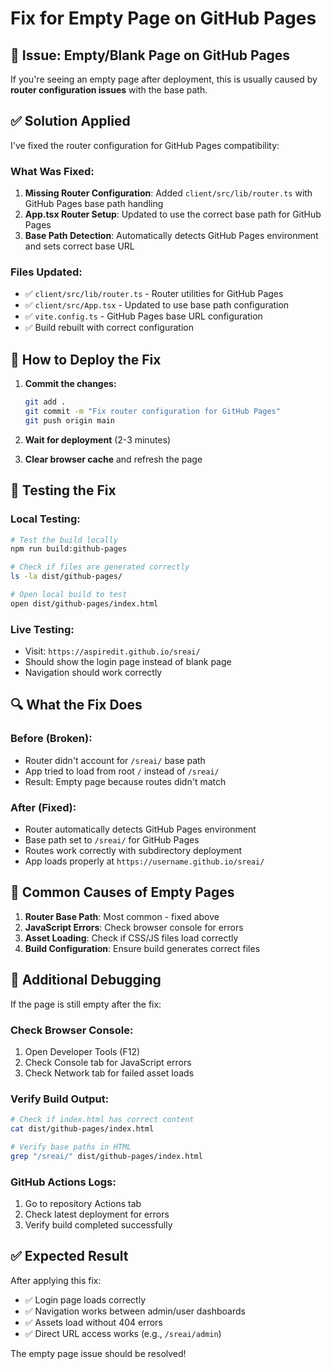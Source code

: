 # Fix for Empty Page on GitHub Pages

## 🚨 Issue: Empty/Blank Page on GitHub Pages

If you're seeing an empty page after deployment, this is usually caused by **router configuration issues** with the base path.

## ✅ Solution Applied

I've fixed the router configuration for GitHub Pages compatibility:

### What Was Fixed:

1. **Missing Router Configuration**: Added `client/src/lib/router.ts` with GitHub Pages base path handling
2. **App.tsx Router Setup**: Updated to use the correct base path for GitHub Pages
3. **Base Path Detection**: Automatically detects GitHub Pages environment and sets correct base URL

### Files Updated:

- ✅ `client/src/lib/router.ts` - Router utilities for GitHub Pages
- ✅ `client/src/App.tsx` - Updated to use base path configuration
- ✅ `vite.config.ts` - GitHub Pages base URL configuration
- ✅ Build rebuilt with correct configuration

## 🔧 How to Deploy the Fix

1. **Commit the changes:**
   ```bash
   git add .
   git commit -m "Fix router configuration for GitHub Pages"
   git push origin main
   ```

2. **Wait for deployment** (2-3 minutes)

3. **Clear browser cache** and refresh the page

## 🧪 Testing the Fix

### Local Testing:
```bash
# Test the build locally
npm run build:github-pages

# Check if files are generated correctly
ls -la dist/github-pages/

# Open local build to test
open dist/github-pages/index.html
```

### Live Testing:
- Visit: `https://aspiredit.github.io/sreai/`
- Should show the login page instead of blank page
- Navigation should work correctly

## 🔍 What the Fix Does

### Before (Broken):
- Router didn't account for `/sreai/` base path
- App tried to load from root `/` instead of `/sreai/`
- Result: Empty page because routes didn't match

### After (Fixed):
- Router automatically detects GitHub Pages environment
- Base path set to `/sreai/` for GitHub Pages
- Routes work correctly with subdirectory deployment
- App loads properly at `https://username.github.io/sreai/`

## 🚨 Common Causes of Empty Pages

1. **Router Base Path**: Most common - fixed above
2. **JavaScript Errors**: Check browser console for errors
3. **Asset Loading**: Check if CSS/JS files load correctly
4. **Build Configuration**: Ensure build generates correct files

## 🔧 Additional Debugging

If the page is still empty after the fix:

### Check Browser Console:
1. Open Developer Tools (F12)
2. Check Console tab for JavaScript errors
3. Check Network tab for failed asset loads

### Verify Build Output:
```bash
# Check if index.html has correct content
cat dist/github-pages/index.html

# Verify base paths in HTML
grep "/sreai/" dist/github-pages/index.html
```

### GitHub Actions Logs:
1. Go to repository Actions tab
2. Check latest deployment for errors
3. Verify build completed successfully

## ✅ Expected Result

After applying this fix:
- ✅ Login page loads correctly
- ✅ Navigation works between admin/user dashboards
- ✅ Assets load without 404 errors
- ✅ Direct URL access works (e.g., `/sreai/admin`)

The empty page issue should be resolved!